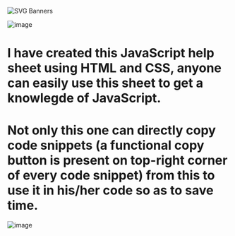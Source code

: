 ![SVG Banners](https://svg-banners.vercel.app/api?type=glitch&text1=JavaScript_Help_Sheet&width=1200&height=200)

![image](https://user-images.githubusercontent.com/96367023/215310724-781f5789-4148-415b-8447-cdc37855bfe4.png)

# I have created this JavaScript help sheet using HTML and CSS, anyone can easily use this sheet to get a knowlegde of JavaScript.
# Not only this  one can directly copy code snippets (a functional copy button is present on top-right corner of every code snippet) from this to use it in his/her code so as to save time.



![image](https://user-images.githubusercontent.com/96367023/215310724-781f5789-4148-415b-8447-cdc37855bfe4.png)
